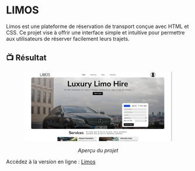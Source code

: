 # LIMOS
Limos est une plateforme de réservation de transport conçue avec HTML et CSS. Ce projet vise à offrir une interface simple et intuitive pour permettre aux utilisateurs de réserver facilement leurs trajets.

## 📺 Résultat
<div align="center">
  <img src="outputs/demo.png" alt="Aperçu du projet" width="80%">
  <p><em> Aperçu du projet</em></p>
</div>

Accédez à la version en ligne : [Limos](https://limos.vercel.app/)

